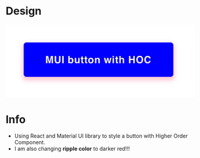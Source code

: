 # Design
![](./public/mui-button-hoc.gif)

# Info
- Using React and Material UI library to style a button with Higher Order
 Component.
- I am also changing **ripple color** to darker red!!!